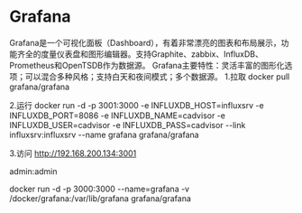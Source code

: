 # Grafana

​	Grafana是一个可视化面板（Dashboard），有着非常漂亮的图表和布局展示，功
​	能齐全的度量仪表盘和图形编辑器。支持Graphite、zabbix、InfluxDB、Prometheus和
​	OpenTSDB作为数据源。
​	Grafana主要特性：灵活丰富的图形化选项；可以混合多种风格；支持白天和夜间模式；
​	多个数据源。
1.拉取
docker pull grafana/grafana


2.运行
docker run -d -p 3001:3000 -e INFLUXDB_HOST=influxsrv -e INFLUXDB_PORT=8086 -e INFLUXDB_NAME=cadvisor -e INFLUXDB_USER=cadvisor -e INFLUXDB_PASS=cadvisor --link influxsrv:influxsrv --name grafana grafana/grafana

3.访问
http://192.168.200.134:3001

admin:admin




docker run -d -p 3000:3000 --name=grafana -v /docker/grafana:/var/lib/grafana grafana/grafana

